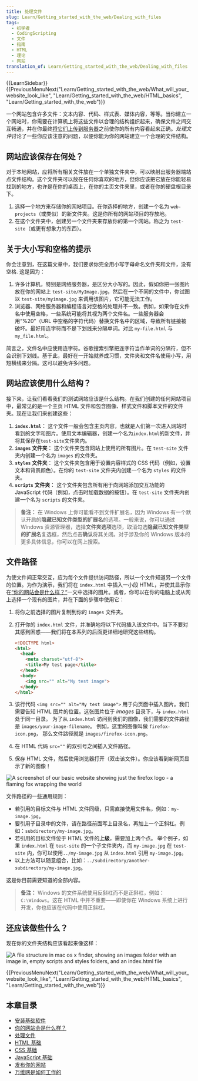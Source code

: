 ```yaml
---
title: 处理文件
slug: Learn/Getting_started_with_the_web/Dealing_with_files
tags:
  - 初学者
  - CodingScripting
  - 文件
  - 指南
  - HTML
  - 理论
  - 网站
translation_of: Learn/Getting_started_with_the_web/Dealing_with_files
---
```

{{LearnSidebar}}{{PreviousMenuNext("Learn/Getting_started_with_the_web/What_will_your_website_look_like", "Learn/Getting_started_with_the_web/HTML_basics", "Learn/Getting_started_with_the_web")}}

一个网站包含许多文件：文本内容、代码、样式表、媒体内容，等等。当你建立一个网站时，你需要在计算机上将这些文件以合理的结构组织起来，确保文件之间交互畅通，并在你最终[将它们上传到服务器](/zh-CN/docs/Learn/Getting_started_with_the_web/Publishing_your_website)之前使你的所有内容看起来正确。*处理文件*讨论了一些你应该注意的问题，以便你能为你的网站建立一个合理的文件结构。

## 网站应该保存在何处？

对于本地网站，应将所有相关文件放在一个单独文件夹中，可以映射出服务器端站点文件结构。这个文件夹可以放在任何你喜欢的地方，但你应该把它放在你能轻易找到的地方，也许是在你的桌面上，在你的主页文件夹里，或者在你的硬盘根目录下。

1. 选择一个地方来存储你的网站项目。在你选择的地方，创建一个名为 `web-projects`（或类似）的新文件夹。这是你所有的网站项目的存放地。
2. 在这个文件夹中，创建另一个文件夹来存放你的第一个网站。称之为 `test-site`（或更有想象力的东西）。

## 关于大小写和空格的提示

你会注意到，在这篇文章中，我们要求你完全用小写字母命名文件夹和文件，没有空格. 这是因为：

1. 许多计算机，特别是网络服务器，是区分大小写的。因此，假如你把一张图片放在你的网站上 `test-site/MyImage.jpg`，然后在一个不同的文件中，你试图以 `test-site/myimage.jpg` 来调用该图片，它可能无法工作。
2. 浏览器、网络服务器和编程语言对空格的处理并不一致。例如，如果你在文件名中使用空格，一些系统可能将其视为两个文件名。一些服务器会用“%20”（URL 中空格的字符代码）替换文件名中的区域，导致所有链接被破坏。最好用连字符而不是下划线来分隔单词。对比 `my-file.html` 与 `my_file.html`。

简言之，文件名中应使用连字符。谷歌搜索引擎把连字符当作单词的分隔符，但不会识别下划线。基于此，最好在一开始就养成习惯，文件夹和文件名使用小写，用短横线来分隔。这可以避免许多问题。

## 网站应该使用什么结构？

接下来，让我们看看我们的测试网站应该是什么结构。在我们创建的任何网站项目中，最常见的是一个主页 HTML 文件和包含图像、样式文件和脚本文件的文件夹。现在让我们来创建这些：

1. **`index.html`**： 这个文件一般会包含主页内容，也就是人们第一次进入网站时看到的文字和图片。使用文本编辑器，创建一个名为`index.html`的新文件，并将其保存在`test-site`文件夹内。
2. **`images` 文件夹**： 这个文件夹包含网站上使用的所有图片。在 `test-site` 文件夹内创建一个名为 `images` 的文件夹。
3. **`styles` 文件夹**： 这个文件夹包含用于设置内容样式的 CSS 代码（例如，设置文本和背景颜色）。在你的 `test-site` 文件夹内创建一个名为 `styles` 的文件夹。
4. **`scripts` 文件夹**： 这个文件夹包含所有用于向网站添加交互功能的 JavaScript 代码（例如，点击时加载数据的按钮）。在 `test-site` 文件夹内创建一个名为 `scripts` 的文件夹。

> **备注：** 在 Windows 上你可能看不到文件扩展名，因为 Windows 有一个默认开启的**隐藏已知文件类型的扩展名**的选项。一般来说，你可以通过 Windows 资源管理器，选择**文件夹选项**选项，取消勾选**隐藏已知文件类型的扩展名**复选框，然后点击**确认**将其关闭。对于涉及你的 Windows 版本的更多具体信息，你可以在网上搜索。

## 文件路径

为使文件间正常交互，应为每个文件提供访问路径，所以一个文件知道另一个文件的位置。为作为演示，我们将在 `index.html` 中插入一小段 HTML，并使其显示你在[“你的网站会是什么样？“](/zh-CN/docs/Learn/Getting_started_with_the_web/What_will_your_website_look_like)一文中选择的图片。或者，你可以在你的电脑上或从网上选择一个现有的图片，并在下面的步骤中使用它：

1. 将你之前选择的图片复制到你的 `images` 文件夹。
2. 打开你的 `index.html` 文件，并准确地将以下代码插入该文件中。当下不要对其感到困惑——我们将在本系列的后面更详细地研究这些结构。

    ```html
    <!DOCTYPE html>
    <html>
      <head>
        <meta charset="utf-8">
        <title>My test page</title>
      </head>
      <body>
        <img src="" alt="My test image">
      </body>
    </html>
    ```

3. 该行代码 `<img src="" alt="My test image">` 用于向页面中插入图片。我们需要告知 HTML 图片的位置。这张图片位于 *images* 目录下，与 `index.html` 处于同一目录。 为了从 `index.html` 访问到我们的图像，我们需要的文件路径是 `images/your-image-filename`。 例如，这里的图像叫做 `firefox-icon.png`， 那么文件路径就是 `images/firefox-icon.png`。
4. 在 HTML 代码 `src=""` 的双引号之间插入文件路径。
5. 保存 HTML 文件，然后使用浏览器打开（双击该文件）。你应该看到新网页显示了新的图像！

![A screenshot of our basic website showing just the firefox logo - a flaming fox wrapping the world](website-screenshot.png)

文件路径的一些通用规则：

- 若引用的目标文件与 HTML 文件同级，只需直接使用文件名，例如：`my-image.jpg`。
- 要引用子目录中的文件，请在路径前面写上目录名，再加上一个正斜杠。例如：`subdirectory/my-image.jpg`。
- 若引用的目标文件位于 HTML 文件的**上级**，需要加上两个点。 举个例子，如果 `index.html` 在 `test-site` 的一个子文件夹内，而 `my-image.jpg` 在 `test-site` 内，你可以使用`../my-image.jpg` 从 `index.html` 引用 `my-image.jpg`。
- 以上方法可以随意组合，比如：`../subdirectory/another-subdirectory/my-image.jpg`。

这是你目前需要知道的全部内容。

> **备注：** Windows 的文件系统使用反斜杠而不是正斜杠，例如：`C:\Windows`。这在 HTML 中并不重要——即使你在 Windows 系统上进行开发，你也应该在代码中使用正斜杠。

## 还应该做些什么？

现在你的文件夹结构应该看起来像这样：

![A file structure in mac os x finder, showing an images folder with an image in, empty scripts and styles folders, and an index.html file](file-structure.png)

{{PreviousMenuNext("Learn/Getting_started_with_the_web/What_will_your_website_look_like", "Learn/Getting_started_with_the_web/HTML_basics", "Learn/Getting_started_with_the_web")}}

## 本章目录

- [安装基础软件](/zh-CN/docs/Learn/Getting_started_with_the_web/Installing_basic_software)
- [你的网站会是什么样？](/zh-CN/docs/Learn/Getting_started_with_the_web/What_will_your_website_look_like)
- [处理文件](/zh-CN/docs/Learn/Getting_started_with_the_web/Dealing_with_files)
- [HTML 基础](/zh-CN/docs/Learn/Getting_started_with_the_web/HTML_basics)
- [CSS 基础](/zh-CN/docs/Learn/Getting_started_with_the_web/CSS_basics)
- [JavaScript 基础](/zh-CN/docs/Learn/Getting_started_with_the_web/JavaScript_basics)
- [发布你的网站](/zh-CN/docs/Learn/Getting_started_with_the_web/Publishing_your_website)
- [万维网是如何工作的](/zh-CN/docs/Learn/Getting_started_with_the_web/How_the_Web_works)
